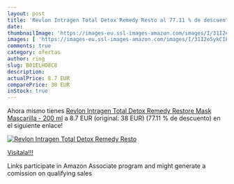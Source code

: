 ```yaml
---
layout: post
title: 'Revlon Intragen Total Detox Remedy Resto al 77.11 % de descuento'
date: 
thumbnailImage: 'https://images-eu.ssl-images-amazon.com/images/I/31I2e5ykCIL._SL200_.jpg'
images: [ 'https://images-eu.ssl-images-amazon.com/images/I/31I2e5ykCIL._SL200_.jpg' ]
comments: true
category: ofertas
author: ring
slug: B01ELHO8C8
description:
actualPrice: 8.7 EUR
comparePrice: 38 EUR
inStock: true
---
```


Ahora mismo tienes [Revlon Intragen Total Detox Remedy Restore Mask Mascarilla - 200 ml](https://www.amazon.es/dp/B01ELHO8C8/?tag=tolees-21) a 8.7 EUR (original: 38 EUR) (77.11 %  de descuento) en el siguiente enlace!

[![Revlon Intragen Total Detox Remedy Resto](https://images-eu.ssl-images-amazon.com/images/I/31I2e5ykCIL._SL200_.jpg)](https://www.amazon.es/dp/B01ELHO8C8/?tag=tolees-21)

[Visítala!!!](https://www.amazon.es/dp/B01ELHO8C8/?tag=tolees-21)

Links participate in Amazon Associate program and might generate a comission on qualifying sales
